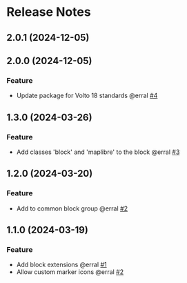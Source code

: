 # Release Notes

<!-- You should *NOT* be adding new change log entries to this file.
     You should create a file in the news directory instead.
     For helpful instructions, please see:
     https://6.docs.plone.org/contributing/index.html?highlight=towncrier#change-log-entry
-->

<!-- towncrier release notes start -->

## 2.0.1 (2024-12-05)

## 2.0.0 (2024-12-05)

### Feature

- Update package for Volto 18 standards @erral [#4](https://github.com/codesyntax/volto-maplibre-block/issue/4)

## 1.3.0 (2024-03-26)

### Feature

- Add classes 'block' and 'maplibre' to the block @erral [#3](https://github.com/voltomaplibre-block/pull/3)

## 1.2.0 (2024-03-20)

### Feature

- Add to common block group @erral [#2](https://github.com/voltomaplibre-block/pull/2)

## 1.1.0 (2024-03-19)

### Feature

- Add block extensions @erral [#1](https://github.com/voltomaplibre-block/pull/1)
- Allow custom marker icons @erral [#2](https://github.com/voltomaplibre-block/pull/2)
